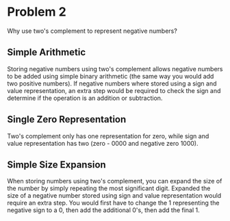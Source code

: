 # **Problem 2**

Why use two's complement to represent negative numbers?

## Simple Arithmetic

Storing negative numbers using two's complement allows negative numbers to be added using simple binary arithmetic (the same way you would add two positive numbers).
If negative numbers where stored using a sign and value representation, an extra step would be required to check the sign and determine if the operation is an addition or subtraction.

## Single Zero Representation

Two's complement only has one representation for zero, while sign and value representation has two (zero - 0000 and negative zero 1000).

## Simple Size Expansion

When storing numbers using two's complement, you can expand the size of the number by simply repeating the most significant digit.
Expanded the size of a negative number stored using sign and value representation would require an extra step.
You would first have to change the 1 representing the negative sign to a 0, then add the additional 0's, then add the final 1.

